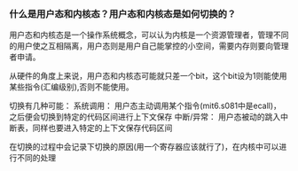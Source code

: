 ### 什么是用户态和内核态？用户态和内核态是如何切换的？

用户态和内核态是一个操作系统概念，可以认为内核是一个资源管理者，管理不同的用户使之互相隔离，用户态则是用户自己能掌控的小空间，需要内存则要向管理者申请。

从硬件的角度上来说，用户态和内核态可能就只差一个bit，这个bit设为1则能使用某些指令(汇编级别),否则不能使用。

切换有几种可能：
系统调用：
用户态主动调用某个指令(mit6.s081中是ecall)，之后便会切换到特定的代码区间进行上下文保存
中断/异常：
用户态被动的跳入中断表，同样也要进入特定的上下文保存代码区间

在切换的过程中会记录下切换的原因(用一个寄存器应该就行了)，在内核中可以进行不同的处理
